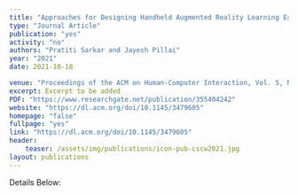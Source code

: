 ```yaml
---
title: "Approaches for Designing Handheld Augmented Reality Learning Experiences for Mathematics Classrooms"
type: "Journal Article"
publication: "yes"
activity: "no"
authors: "Pratiti Sarkar and Jayesh Pillai"
year: "2021"
date: 2021-10-18

venue: "Proceedings of the ACM on Human-Computer Interaction, Vol. 5, No. CSCW2, 1-25"
excerpt: Excerpt to be added
PDF: "https://www.researchgate.net/publication/355404242"
website: "https://dl.acm.org/doi/10.1145/3479605"
homepage: "false"
fullpage: "yes"
link: "https://dl.acm.org/doi/10.1145/3479605"
header:
    teaser: /assets/img/publications/icon-pub-cscw2021.jpg
layout: publications    
---
```


Details Below:
